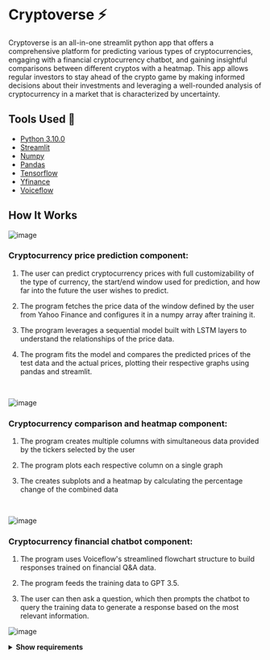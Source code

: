 # Cryptoverse ⚡


Cryptoverse is an all-in-one streamlit python app that offers a comprehensive platform for predicting various types of cryptocurrencies, engaging with a financial cryptocurrency chatbot, and gaining insightful comparisons between different cryptos with a heatmap. This app allows regular investors to stay ahead of the crypto game by making informed decisions about their investments and leveraging a well-rounded analysis of cryptocurrency in a market that is characterized by uncertainty.


## Tools Used 🔧

* [Python 3.10.0](https://www.python.org/downloads/release/python-3100/)
* [Streamlit](https://streamlit.io/)
* [Numpy](https://numpy.org/)
* [Pandas](https://pandas.pydata.org/) 
* [Tensorflow](https://www.tensorflow.org/)
* [Yfinance](https://pypi.org/project/yfinance/)
* [Voiceflow](https://www.voiceflow.com/)


## How It Works 
![image](https://i.ibb.co/R71myDc/cryptoverse-pg-1.jpg)

<h3>Cryptocurrency price prediction component:</h3>

1. The user can predict cryptocurrency prices with full customizability of the type of currency, the start/end window used for prediction, and how far into the future the user wishes to predict.

2. The program fetches the price data of the window defined by the user from Yahoo Finance and configures it in a numpy array after training it.

3. The program leverages a sequential model built with LSTM layers to understand the relationships of the price data. 

4. The program fits the model and compares the predicted prices of the test data and the actual prices, plotting their respective graphs using pandas and streamlit.

</br>

![image](https://i.ibb.co/Kj7JZJ4/cryptoverse-pg-2.jpg)

<h3>Cryptocurrency comparison and heatmap component:</h3>

1. The program creates multiple columns with simultaneous data provided by the tickers selected by the user

2. The program plots each respective column on a single graph

3. The creates subplots and a heatmap by calculating the percentage change of the combined data
   
</br>

![image](https://i.ibb.co/wY6mxVH/cryptoverse-pg-4.jpg)

<h3>Cryptocurrency financial chatbot component:</h3>

1. The program uses Voiceflow's streamlined flowchart structure to build responses trained on financial Q&A data.

2. The program feeds the training data to GPT 3.5.

3. The user can then ask a question, which then prompts the chatbot to query the training data to generate a response based on the most relevant information.

![image](https://i.ibb.co/xFLGdx1/cryptoverse-pg-3.jpg)
   
<details><summary><b>Show requirements</b></summary>
    
Install with ```pip install -r requirements.txt```
</details>
